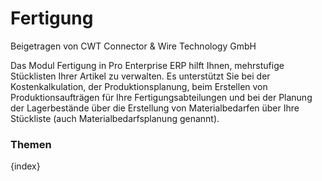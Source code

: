 <!-- add-breadcrumbs -->
# Fertigung
<span class="text-muted contributed-by">Beigetragen von CWT Connector & Wire Technology GmbH</span>

Das Modul Fertigung in Pro Enterprise ERP hilft Ihnen, mehrstufige Stücklisten Ihrer Artikel zu verwalten. Es unterstützt Sie bei der Kostenkalkulation, der Produktionsplanung, beim Erstellen von Produktionsaufträgen für Ihre Fertigungsabteilungen und bei der Planung der Lagerbestände über die Erstellung von Materialbedarfen über Ihre Stückliste (auch Materialbedarfsplanung genannt).

### Themen

{index}
